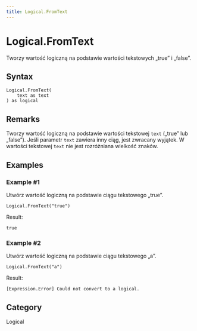 ```yaml
---
title: Logical.FromText
---
```


# Logical.FromText


Tworzy wartość logiczną na podstawie wartości tekstowych „true” i „false”.


## Syntax

```powerquery
Logical.FromText(
    text as text
) as logical
```


## Remarks

Tworzy wartość logiczną na podstawie wartości tekstowej <code>text</code> („true” lub „false”). Jeśli parametr <code>text</code> zawiera inny ciąg, jest zwracany wyjątek. W wartości tekstowej <code>text</code> nie jest rozróżniana wielkość znaków.


## Examples

### Example #1 
Utwórz wartość logiczną na podstawie ciągu tekstowego „true”.
```powerquery
Logical.FromText("true")
```

Result: 
```powerquery
true
```


### Example #2 
Utwórz wartość logiczną na podstawie ciągu tekstowego „a”.
```powerquery
Logical.FromText("a")
```

Result: 
```powerquery
[Expression.Error] Could not convert to a logical.
```




## Category
Logical
